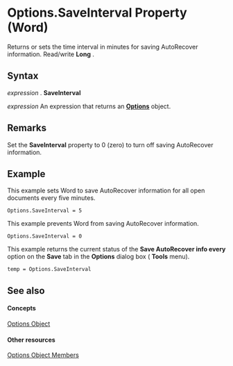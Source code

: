 
# Options.SaveInterval Property (Word)

Returns or sets the time interval in minutes for saving AutoRecover information. Read/write  **Long** .


## Syntax

 _expression_ . **SaveInterval**

 _expression_ An expression that returns an **[Options](873b7b99-3fe1-fd89-9ece-a9355cb827dc.md)** object.


## Remarks

Set the  **SaveInterval** property to 0 (zero) to turn off saving AutoRecover information.


## Example

This example sets Word to save AutoRecover information for all open documents every five minutes.


```
Options.SaveInterval = 5
```

This example prevents Word from saving AutoRecover information.




```
Options.SaveInterval = 0
```

This example returns the current status of the  **Save AutoRecover info every** option on the **Save** tab in the **Options** dialog box ( **Tools** menu).




```
temp = Options.SaveInterval
```


## See also


#### Concepts


[Options Object](873b7b99-3fe1-fd89-9ece-a9355cb827dc.md)
#### Other resources


[Options Object Members](76cd9dfe-6bbb-4c3d-0bfc-79a62bedd15e.md)
